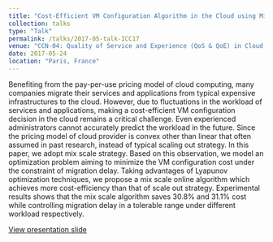 ```yaml
---
title: "Cost-Efficient VM Configuration Algorithm in the Cloud using Mix Scaling Strategy"
collection: talks
type: "Talk"
permalink: /talks/2017-05-talk-ICC17
venue: "CCN-04: Quality of Service and Experience (QoS & QoE) in Cloud Computing"
date: 2017-05-24
location: "Paris, France"
---
```


Benefiting from the pay-per-use pricing model of cloud computing, many companies migrate their services and applications from typical expensive infrastructures to the cloud. However, due to fluctuations in the workload of services and applications, making a cost-efficient VM configuration decision in the cloud remains a critical challenge. Even experienced administrators cannot accurately predict the workload in the future. Since the pricing model of cloud provider is convex other than linear that often assumed in past research, instead of typical scaling out strategy. In this paper, we adopt mix scale strategy. Based on this observation, we model an optimization problem aiming to minimize the VM configuration cost under the constraint of migration delay. Taking advantages of Lyapunov optimization techniques, we propose a mix scale online algorithm which achieves more cost-efficiency than that of scale out strategy. Experimental results shows that the mix scale algorithm saves $30.8\%$ and $31.1\%$ cost while controlling migration delay in a tolerable range under different workload respectively.

[View presentation slide](http://lynnlilu.github.io/files/ICCv2.pdf)
